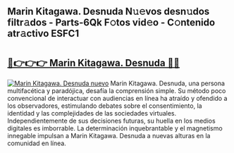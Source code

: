 ## Marin Kitagawa. Desnuda N𝚞𝚎vos desn𝚞dos filtr𝚊dos - Parts-6Qk F𝚘tos vid𝚎o - C𝚘ntenido atr𝚊ctivo ESFC1

# <h2><a href="http://mb18z1.tromn.icu/?c=Marin+Kitagawa.+Desnuda">🔗👉👉👉 Marin Kitagawa. Desnuda 🔗🔗</a></h2>

[![Marin Kitagawa. Desnuda nuevo](https://i.imgur.com/pEAQMta.gif)](http://mb18z1.tromn.icu/?c=Marin+Kitagawa.+Desnuda)
Marin Kitagawa. Desnuda, una persona multifacética y paradójica, desafía la comprensión simple. Su método poco convencional de interactuar con audiencias en línea ha atraído y ofendido a los observadores, estimulando debates sobre el consentimiento, la identidad y las complejidades de las sociedades virtuales. Independientemente de sus decisiones futuras, su huella en los medios digitales es imborrable. La determinación inquebrantable y el magnetismo innegable impulsan a Marin Kitagawa. Desnuda a nuevas alturas en la comunidad en línea.
